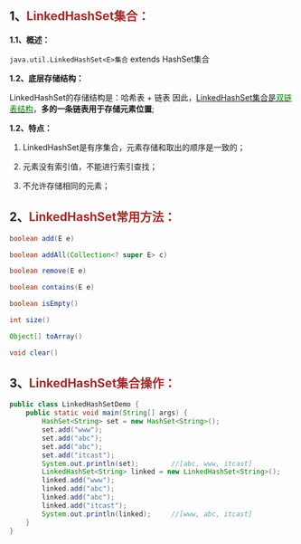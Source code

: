 ## 1、<span style="color:brown">LinkedHashSet<E>集合：</span>

**1.1、概述：**

`java.util.LinkedHashSet<E>集合`   extends   HashSet<E>集合

**1.2、底层存储结构：**

LinkedHashSet<E>的存储结构是：哈希表 + 链表
因此，<u>LinkedHashSet集合是<span style="color:green">双链表结构</span></u>，**多的一条链表用于存储元素位置**;

**1.2、特点：**

1. LinkedHashSet是有序集合，元素存储和取出的顺序是一致的；

2. 元素没有索引值，不能进行索引查找；

3. 不允许存储相同的元素；



## 2、<span style="color:brown">LinkedHashSet常用方法：</span>

```java
boolean add(E e)
```

```java
boolean addAll(Collection<? super E> c)
```

```java
boolean remove(E e)
```

```java
boolean contains(E e)
```

```java
boolean isEmpty()
```

```java
int size()
```

```java
Object[] toArray()
```

```java
void clear()
```



## 3、<span style="color:brown">LinkedHashSet集合操作：</span>

```java
public class LinkedHashSetDemo {
    public static void main(String[] args) {
        HashSet<String> set = new HashSet<String>();
        set.add("www");
        set.add("abc");
        set.add("abc");
        set.add("itcast");
        System.out.println(set);		//[abc, www, itcast]
        LinkedHashSet<String> linked = new LinkedHashSet<String>();
        linked.add("www");
        linked.add("abc");
        linked.add("abc");
        linked.add("itcast");
        System.out.println(linked);		//[www, abc, itcast]
    }
}
```

